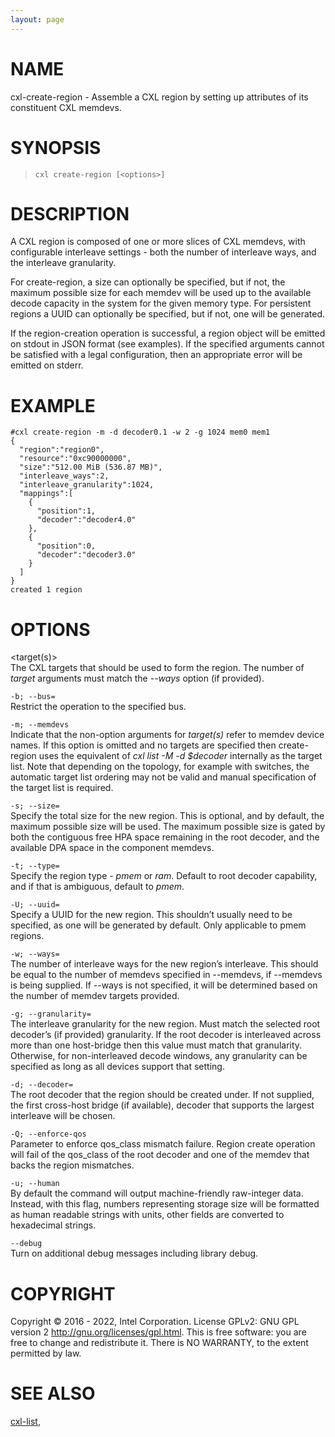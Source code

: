 ```yaml
---
layout: page
---
```


# NAME

cxl-create-region - Assemble a CXL region by setting up attributes of
its constituent CXL memdevs.

# SYNOPSIS

>     cxl create-region [<options>]

# DESCRIPTION

A CXL region is composed of one or more slices of CXL memdevs, with
configurable interleave settings - both the number of interleave ways,
and the interleave granularity.

For create-region, a size can optionally be specified, but if not, the
maximum possible size for each memdev will be used up to the available
decode capacity in the system for the given memory type. For persistent
regions a UUID can optionally be specified, but if not, one will be
generated.

If the region-creation operation is successful, a region object will be
emitted on stdout in JSON format (see examples). If the specified
arguments cannot be satisfied with a legal configuration, then an
appropriate error will be emitted on stderr.

# EXAMPLE

    #cxl create-region -m -d decoder0.1 -w 2 -g 1024 mem0 mem1
    {
      "region":"region0",
      "resource":"0xc90000000",
      "size":"512.00 MiB (536.87 MB)",
      "interleave_ways":2,
      "interleave_granularity":1024,
      "mappings":[
        {
          "position":1,
          "decoder":"decoder4.0"
        },
        {
          "position":0,
          "decoder":"decoder3.0"
        }
      ]
    }
    created 1 region

# OPTIONS

\<target(s)\>  
The CXL targets that should be used to form the region. The number of
*target* arguments must match the *--ways* option (if provided).

<!-- -->

`-b; --bus=`  
Restrict the operation to the specified bus.

`-m; --memdevs`  
Indicate that the non-option arguments for *target(s)* refer to memdev
device names. If this option is omitted and no targets are specified
then create-region uses the equivalent of *cxl list -M -d \$decoder*
internally as the target list. Note that depending on the topology, for
example with switches, the automatic target list ordering may not be
valid and manual specification of the target list is required.

`-s; --size=`  
Specify the total size for the new region. This is optional, and by
default, the maximum possible size will be used. The maximum possible
size is gated by both the contiguous free HPA space remaining in the
root decoder, and the available DPA space in the component memdevs.

`-t; --type=`  
Specify the region type - *pmem* or *ram*. Default to root decoder
capability, and if that is ambiguous, default to *pmem*.

`-U; --uuid=`  
Specify a UUID for the new region. This shouldn’t usually need to be
specified, as one will be generated by default. Only applicable to pmem
regions.

`-w; --ways=`  
The number of interleave ways for the new region’s interleave. This
should be equal to the number of memdevs specified in --memdevs, if
--memdevs is being supplied. If --ways is not specified, it will be
determined based on the number of memdev targets provided.

`-g; --granularity=`  
The interleave granularity for the new region. Must match the selected
root decoder’s (if provided) granularity. If the root decoder is
interleaved across more than one host-bridge then this value must match
that granularity. Otherwise, for non-interleaved decode windows, any
granularity can be specified as long as all devices support that
setting.

`-d; --decoder=`  
The root decoder that the region should be created under. If not
supplied, the first cross-host bridge (if available), decoder that
supports the largest interleave will be chosen.

`-Q; --enforce-qos`  
Parameter to enforce qos_class mismatch failure. Region create operation
will fail of the qos_class of the root decoder and one of the memdev
that backs the region mismatches.

<!-- -->

`-u; --human`  
By default the command will output machine-friendly raw-integer data.
Instead, with this flag, numbers representing storage size will be
formatted as human readable strings with units, other fields are
converted to hexadecimal strings.

<!-- -->

`--debug`  
Turn on additional debug messages including library debug.

# COPYRIGHT

Copyright © 2016 - 2022, Intel Corporation. License GPLv2: GNU GPL
version 2 <http://gnu.org/licenses/gpl.html>. This is free software: you
are free to change and redistribute it. There is NO WARRANTY, to the
extent permitted by law.

# SEE ALSO

[cxl-list](cxl-list),
